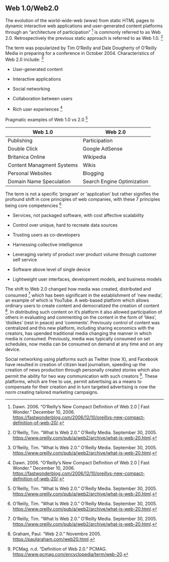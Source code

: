 ## Web 1.0/Web2.0 

The evolution of the world-wide-web (www) from static HTML pages to dynamic interactive web applications and user-generated content platforms through an “architecture of participation” [^OwenHWeb1and2point0-2] is commonly referred to as Web 2.0.  Retrospectively the previous static approach is referred to as Web 1.0.  [^OwenHWeb1and2point0-1] 

The term was popularized by Tim O’Reilly and Dale Dougherty of O’Reilly Media in preparing for a conference in October 2004.   Characteristics of Web 2.0 include: [^OwenHWeb1and2point0-1] 

-  User-generated content 

-  Interactive applications 

-  Social networking 

-  Collaboration between users 

-  Rich user experiences [^OwenHWeb1and2point0-2] 

Pragmatic examples of Web 1.0 vs 2.0 [^OwenHWeb1and2point0-1] 

<table><thead> 
  <tr> 
    <th>Web 1.0</th> 
    <th>Web 2.0</th> 
  </tr></thead> 
<tbody> 
  <tr> 
    <td>Publishing</td> 
    <td>Participation</td> 
  </tr> 
  <tr> 
    <td>Double Click</td> 
    <td>Google AdSense</td> 
  </tr> 
  <tr> 
    <td>Britanica Online </td> 
    <td>Wikipedia </td> 
  </tr> 
  <tr> 
    <td>Content Managment Systems </td> 
    <td>Wikis </td> 
  </tr> 
  <tr> 
    <td>Personal Websites </td> 
    <td>Blogging </td> 
  </tr> 
  <tr> 
    <td>Domain Name Speculation </td> 
    <td>Search Engine Optimization </td> 
  </tr> 
</tbody> 
</table>    
 

The term is not a specific ‘program’ or ‘application’ but rather signifies the profound shift in core principles of web companies, with these 7 principles being core competencies [^OwenHWeb1and2point0-1] 

-  Services, not packaged software, with cost affective scalability 

-  Control over unique, hard to recreate data sources 

-  Trusting users as co-developers 

-  Harnessing collective intelligence 

-  Leveraging variety of product over product volume through customer self service 

-  Software above level of single device 

-  Lightweight user interfaces, development models, and business models 

The shift to Web 2.0 changed how media was created, distributed and consumed [^OwenHWeb1and2point0-1]  which has been significant in the establishment of ‘new media’, an example of which is YouTube.  A web-based platform which allows ordinary users to create content and democratized the creation of content [^OwenHWeb1and2point0-3]. In distributing such content on it’s platform it also allowed participation of others in evaluating and commenting on the content in the form of ‘likes’, ‘dislikes’ (rest in peace) and ‘comments’.  Previously control of content was centralized and this new platform, including sharing economics with the creators, has upended traditional media changing the manner in which media is consumed.  Previously, media was typically consumed on set schedules, now media can be consumed on demand at any time and on any device.  

Social networking using platforms such as Twitter (now X), and Facebook have resulted in creation of citizen lead journalism, speeding up the creation of news production through personally created stories which also permit the ability for two way communication with such creators [^OwenHWeb1and2point0-4].  These platforms, which are free to use, permit advertising as a means to compensate for their creation and in turn targeted advertising is now the norm creating tailored marketing campaigns.  

 

[^OwenHWeb1and2point0-1]:  O’Reilly, Tim. “What Is Web 2.0.” O’Reilly Media. September 30, 2005. https://www.oreilly.com/pub/a/web2/archive/what-is-web-20.html. 

[^OwenHWeb1and2point0-2]: Dawn. 2006. “O’Reilly’s New Compact Definition of Web 2.0 | Fast Wonder.” December 10, 2006. https://fastwonderblog.com/2006/12/10/oreillys-new-compact-definition-of-web-20/. 

[^OwenHWeb1and2point0-3]:  Graham, Paul. “Web 2.0.” Novembre 2005. https://paulgraham.com/web20.html. 

[^OwenHWeb1and2point0-4]: PCMag. n.d. “Definition of Web 2.0.” PCMAG. https://www.pcmag.com/encyclopedia/term/web-20. 
